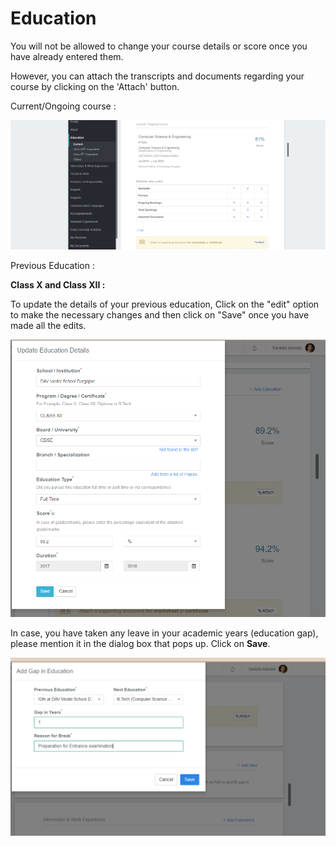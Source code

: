 # Education

You will not be allowed to change your course details or score once you have already entered them.

However, you can attach the transcripts and documents regarding your course by clicking on the 'Attach' button.

Current/Ongoing course :

![](../../.gitbook/assets/image%20%28101%29.png)



Previous Education :

**Class X  and Class XII :**

To update the details of your previous education, Click on the "edit" option to make the necessary changes and then click on "Save" once you have made all the edits.

![](../../.gitbook/assets/image%20%2876%29.png)

In case, you have taken any leave in your academic years \(education gap\), please mention it in the dialog box that pops up. Click on **Save**.

![](../../.gitbook/assets/image%20%2869%29.png)



